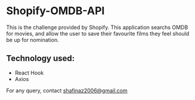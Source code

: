 # Shopify-OMDB-API

This is the challenge provided by Shopify. 
This application searchs OMDB for movies, and allow the user to save their
favourite films they feel should be up for nomination.

## Technology used:

* React Hook
* Axios

For any query, contact shafinaz2006@gmail.com
